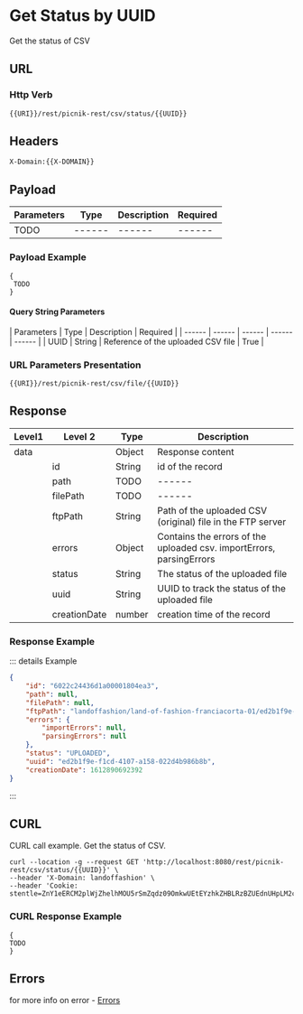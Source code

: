 # Get Status by UUID

Get the status of CSV

## URL
### Http Verb <Badge text="GET" vertical="middle"/>

```
{{URI}}/rest/picnik-rest/csv/status/{{UUID}}
``` 

## Headers
```
X-Domain:{{X-DOMAIN}}
```

## Payload
| Parameters | Type | Description | Required |
| ------ | ------ | ------ | ------ | 
| TODO | ------ | ------ | ------ |

### Payload Example
```
{
 TODO
}
```

#### Query String Parameters
| Parameters | Type | Description | Required |
| ------ | ------ | ------ | ------ | ------ |
| UUID | String | Reference of the uploaded CSV file | True |

### URL Parameters Presentation
```
{{URI}}/rest/picnik-rest/csv/file/{{UUID}}
```

## Response
| Level1 | Level 2| Type | Description |
| ------ | ------ | ------ | ------ | 
| data ||Object| Response content|
|| id | String | id of the record | 
|| path | TODO | ------ |
|| filePath | TODO | ------ |
|| ftpPath | String | Path of the uploaded CSV (original) file in the FTP server |
|| errors | Object | Contains the errors of the uploaded csv. importErrors, parsingErrors |
|| status | String | The status of the uploaded file |
|| uuid | String | UUID to track the status of the uploaded file |
|| creationDate | number | creation time of the record |

### Response Example
::: details Example
```json
{
    "id": "6022c24436d1a00001804ea3",
    "path": null,
    "filePath": null,
    "ftpPath": "landoffashion/land-of-fashion-franciacorta-01/ed2b1f9e-f1cd-4107-a158-022d4b986b8b_Anda_attributes.csv",
    "errors": {
        "importErrors": null,
        "parsingErrors": null
    },
    "status": "UPLOADED",
    "uuid": "ed2b1f9e-f1cd-4107-a158-022d4b986b8b",
    "creationDate": 1612890692392
}
```
:::

## CURL
CURL call example. Get the status of CSV.
```
curl --location -g --request GET 'http://localhost:8080/rest/picnik-rest/csv/status/{{UUID}}' \
--header 'X-Domain: landoffashion' \
--header 'Cookie: stentle=ZnY1eERCM2plWjZhelhMOU5rSmZqdz09OmkwUEtEYzhkZHBLRzBZUEdnUHpLM2c9PQ'
``` 

### CURL Response Example
```
{
TODO
}
```
## Errors

for more info on error - [Errors ](/1.0.0/errors.html) 
